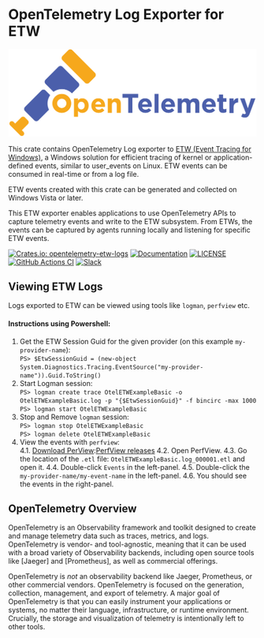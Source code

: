 # OpenTelemetry Log Exporter for ETW

![OpenTelemetry — An observability framework for cloud-native software.][splash]

[splash]: https://raw.githubusercontent.com/open-telemetry/opentelemetry-rust/main/assets/logo-text.png

This crate contains OpenTelemetry Log exporter to
[ETW (Event Tracing for Windows)](https://learn.microsoft.com/en-us/windows-hardware/drivers/devtest/event-tracing-for-windows--etw-), a Windows solution
for efficient tracing of kernel or application-defined events, similar to user_events on Linux.
ETW events can be consumed in real-time or from a log file.

ETW events created with this crate can be generated and collected on Windows Vista or later.

This ETW exporter enables applications to use OpenTelemetry APIs to capture telemetry events and write to the ETW subsystem. From ETWs, the events can be
captured by agents running locally and listening for specific ETW events.

[![Crates.io: opentelemetry-etw-logs](https://img.shields.io/crates/v/opentelemetry-etw-logs.svg)](https://crates.io/crates/opentelemetry-etw-logs)
[![Documentation](https://docs.rs/opentelemetry-etw-logs/badge.svg)](https://docs.rs/opentelemetry-etw-logs)
[![LICENSE](https://img.shields.io/crates/l/opentelemetry-etw-logs)](./LICENSE)
[![GitHub Actions CI](https://github.com/open-telemetry/opentelemetry-rust/workflows/CI/badge.svg)](https://github.com/open-telemetry/opentelemetry-rust/actions?query=workflow%3ACI+branch%3Amain)
[![Slack](https://img.shields.io/badge/slack-@cncf/otel/rust-brightgreen.svg?logo=slack)](https://cloud-native.slack.com/archives/C03GDP0H023)

## Viewing ETW Logs
Logs exported to ETW can be viewed using tools like `logman`, `perfview` etc.

#### Instructions using Powershell:
1. Get the ETW Session Guid for the given provider (on this example `my-provider-name`):<br />
   ``PS> $EtwSessionGuid = (new-object System.Diagnostics.Tracing.EventSource("my-provider-name")).Guid.ToString()``
2. Start Logman session:<br />
   ```PS> logman create trace OtelETWExampleBasic -o OtelETWExampleBasic.log -p "{$EtwSessionGuid}" -f bincirc -max 1000```
   ```PS> logman start OtelETWExampleBasic```
3. Stop and Remove `logman` session:<br />
   ```PS> logman stop OtelETWExampleBasic```<br />
   ```PS> logman delete OtelETWExampleBasic```<br />
4. View the events with `perfview`:<br />
   4.1. [Download PerView](https://github.com/microsoft/perfview/blob/main/documentation/Downloading.md):[PerfView releases](https://github.com/Microsoft/perfview/releases)
   4.2. Open PerfView.
   4.3. Go the location of the `.etl` file: `OtelETWExampleBasic.log_000001.etl` and open it.
   4.4. Double-click `Events` in the left-panel.
   4.5. Double-click the `my-provider-name/my-event-name` in the left-panel.
   4.6. You should see the events in the right-panel.
   
## OpenTelemetry Overview
OpenTelemetry is an Observability framework and toolkit designed to create and
manage telemetry data such as traces, metrics, and logs. OpenTelemetry is
vendor- and tool-agnostic, meaning that it can be used with a broad variety of
Observability backends, including open source tools like [Jaeger] and
[Prometheus], as well as commercial offerings.

OpenTelemetry is *not* an observability backend like Jaeger, Prometheus, or other
commercial vendors. OpenTelemetry is focused on the generation, collection,
management, and export of telemetry. A major goal of OpenTelemetry is that you
can easily instrument your applications or systems, no matter their language,
infrastructure, or runtime environment. Crucially, the storage and visualization
of telemetry is intentionally left to other tools.
